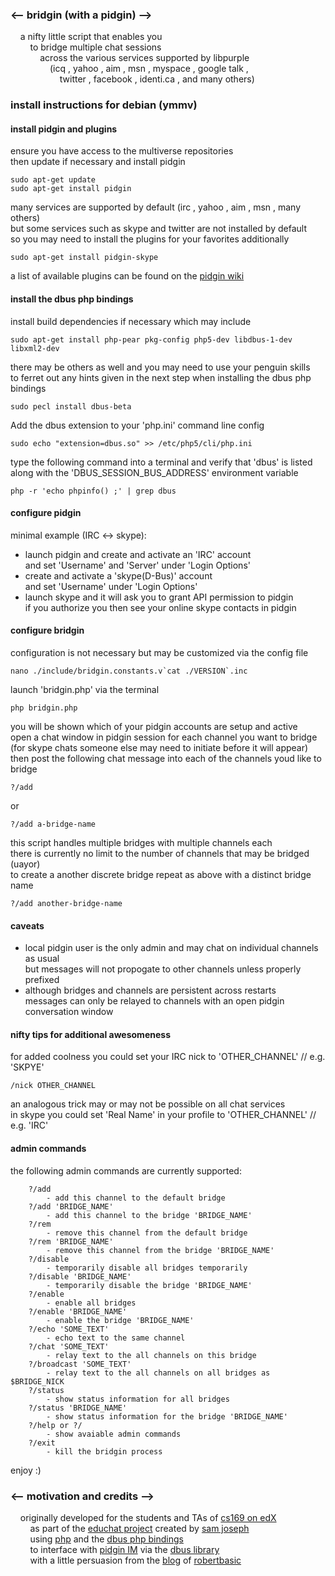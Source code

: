 ### <-- bridgin (with a pidgin) -->

&nbsp;&nbsp;&nbsp;&nbsp;a nifty little script that enables you  
&nbsp;&nbsp;&nbsp;&nbsp;&nbsp;&nbsp;&nbsp;&nbsp;to bridge multiple chat sessions  
&nbsp;&nbsp;&nbsp;&nbsp;&nbsp;&nbsp;&nbsp;&nbsp;&nbsp;&nbsp;&nbsp;&nbsp;across the various services supported by libpurple  
&nbsp;&nbsp;&nbsp;&nbsp;&nbsp;&nbsp;&nbsp;&nbsp;&nbsp;&nbsp;&nbsp;&nbsp;&nbsp;&nbsp;&nbsp;&nbsp;(icq , yahoo , aim , msn , myspace , google talk ,  
&nbsp;&nbsp;&nbsp;&nbsp;&nbsp;&nbsp;&nbsp;&nbsp;&nbsp;&nbsp;&nbsp;&nbsp;&nbsp;&nbsp;&nbsp;&nbsp;&nbsp;&nbsp;&nbsp;&nbsp;twitter , facebook , identi.ca , and many others)  

  
### install instructions for debian (ymmv)
  
  
#### install pidgin and plugins

ensure you have access to the multiverse repositories  
then update if necessary and install pidgin

    sudo apt-get update
    sudo apt-get install pidgin

many services are supported by default (irc , yahoo , aim , msn , many others)  
but some services such as skype and twitter are not installed by default  
so you may need to install the plugins for your favorites additionally

    sudo apt-get install pidgin-skype

a list of available plugins can be found on the [pidgin wiki](https://developer.pidgin.im/wiki/ThirdPartyPlugins)  
  
  
#### install the dbus php bindings

install build dependencies if necessary which may include

    sudo apt-get install php-pear pkg-config php5-dev libdbus-1-dev libxml2-dev

there may be others as well and you may need to use your penguin skills  
to ferret out any hints given in the next step when installing the dbus php bindings

    sudo pecl install dbus-beta

Add the dbus extension to your 'php.ini' command line config

    sudo echo "extension=dbus.so" >> /etc/php5/cli/php.ini

type the following command into a terminal and verify that 'dbus' is listed  
along with the 'DBUS_SESSION_BUS_ADDRESS' environment variable

    php -r 'echo phpinfo() ;' | grep dbus
  
  
#### configure pidgin

minimal example (IRC <-> skype):
* launch pidgin and create and activate an 'IRC' account  
and set 'Username' and 'Server' under 'Login Options'  
* create and activate a 'skype(D-Bus)' account  
and set 'Username' under 'Login Options'  
* launch skype and it will ask you to grant API permission to pidgin  
if you authorize you then see your online skype contacts in pidgin
  
  
#### configure bridgin

configuration is not necessary but may be customized via the config file

    nano ./include/bridgin.constants.v`cat ./VERSION`.inc

launch 'bridgin.php' via the terminal

    php bridgin.php

you will be shown which of your pidgin accounts are setup and active  
open a chat window in pidgin session for each channel you want to bridge  
(for skype chats someone else may need to initiate before it will appear)  
then post the following chat message into each of the channels youd like to bridge

    ?/add
or

    ?/add a-bridge-name

this script handles multiple bridges with multiple channels each  
there is currently no limit to the number of channels that may be bridged (uayor)  
to create a another discrete bridge repeat as above with a distinct bridge name

    ?/add another-bridge-name
  
  
#### caveats

* local pidgin user is the only admin and may chat on individual channels as usual  
but messages will not propogate to other channels unless properly prefixed
* although bridges and channels are persistent across restarts  
messages can only be relayed to channels with an open pidgin conversation window
  
  
#### nifty tips for additional awesomeness

for added coolness you could set your IRC nick to 'OTHER_CHANNEL' // e.g. 'SKPYE'

    /nick OTHER_CHANNEL

an analogous trick may or may not be possible on all chat services  
in skype you could set 'Real Name' in your profile to 'OTHER_CHANNEL' // e.g. 'IRC'
  
  
#### admin commands

the following admin commands are currently supported:
```
    ?/add
        - add this channel to the default bridge
    ?/add 'BRIDGE_NAME'
        - add this channel to the bridge 'BRIDGE_NAME'
    ?/rem
        - remove this channel from the default bridge
    ?/rem 'BRIDGE_NAME'
        - remove this channel from the bridge 'BRIDGE_NAME'
    ?/disable
        - temporarily disable all bridges temporarily
    ?/disable 'BRIDGE_NAME'
        - temporarily disable the bridge 'BRIDGE_NAME'
    ?/enable
        - enable all bridges
    ?/enable 'BRIDGE_NAME'
        - enable the bridge 'BRIDGE_NAME'
    ?/echo 'SOME_TEXT'
        - echo text to the same channel
    ?/chat 'SOME_TEXT'
        - relay text to the all channels on this bridge
    ?/broadcast 'SOME_TEXT'
        - relay text to the all channels on all bridges as $BRIDGE_NICK
    ?/status
        - show status information for all bridges
    ?/status 'BRIDGE_NAME'
        - show status information for the bridge 'BRIDGE_NAME'
    ?/help or ?/
        - show avaiable admin commands
    ?/exit
        - kill the bridgin process
```

enjoy :)  


### <-- motivation and credits -->  
&nbsp;&nbsp;&nbsp;&nbsp;originally developed for the students and TAs of [cs169 on edX](https://www.edx.org/course-list/uc%20berkeleyx/computer%20science/allcourses)  
&nbsp;&nbsp;&nbsp;&nbsp;&nbsp;&nbsp;&nbsp;&nbsp;as part of the [educhat project](https://sites.google.com/site/saasellsprojects/projects/educhat) created by [sam joseph](https://github.com/tansaku)  
&nbsp;&nbsp;&nbsp;&nbsp;&nbsp;&nbsp;&nbsp;&nbsp;using [php](http://php.net/) and the [dbus php bindings](http://pecl.php.net/package/DBus)  
&nbsp;&nbsp;&nbsp;&nbsp;&nbsp;&nbsp;&nbsp;&nbsp;to interface with [pidgin IM](http://pidgin.im/) via the [dbus library](http://www.freedesktop.org/wiki/Software/dbus/)   
&nbsp;&nbsp;&nbsp;&nbsp;&nbsp;&nbsp;&nbsp;&nbsp;with a little persuasion from the [blog](http://robertbasic.com/blog/communicating-with-pidgin-from-php-via-d-bus/) of [robertbasic](https://github.com/robertbasic)  
